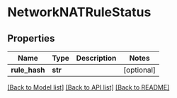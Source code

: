 # NetworkNATRuleStatus

## Properties
Name | Type | Description | Notes
------------ | ------------- | ------------- | -------------
**rule_hash** | **str** |  | [optional] 

[[Back to Model list]](../README.md#documentation-for-models) [[Back to API list]](../README.md#documentation-for-api-endpoints) [[Back to README]](../README.md)


